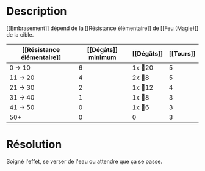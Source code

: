 # Description
[[Embrasement]] dépend de la [[Résistance élémentaire]] de [[Feu (Magie)]] de la cible.

| [[Résistance élémentaire]] | [[Dégâts]] minimum | [[Dégâts]] | [[Tours]] |
| -------------------------- | ------------------ | ---------- | --------- |
| 0   -> 10                  | 6                  | 1x 🎲20    | 5         |
| 11 -> 20                   | 4                  | 2x 🎲8     | 5         |
| 21 -> 30                   | 2                  | 1x 🎲12    | 4         |
| 31 -> 40                   | 1                  | 1x 🎲8     | 3         |
| 41 -> 50                   | 0                  | 1x 🎲6     | 3         |
| 50+                        | 0                  | 0          | 3         |

# Résolution
Soigné l'effet, se verser de l'eau ou attendre que ça se passe.